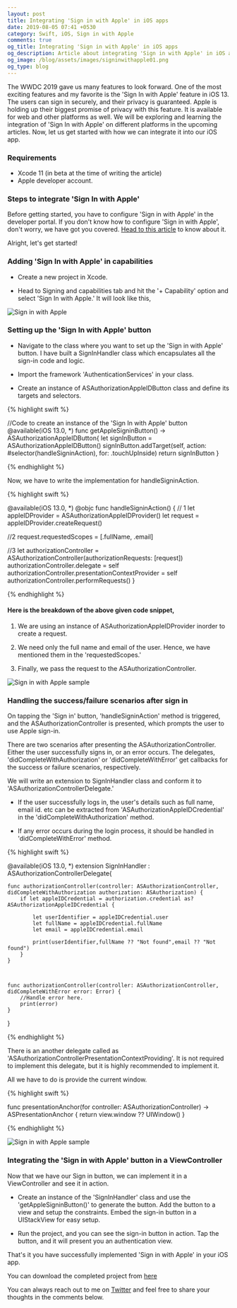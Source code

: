 ```yaml
---
layout: post
title: Integrating 'Sign in with Apple' in iOS apps
date: 2019-08-05 07:41 +0530
category: Swift, iOS, Sign in with Apple
comments: true
og_title: Integrating 'Sign in with Apple' in iOS apps
og_description: Article about integrating 'Sign in with Apple' in iOS apps
og_image: /blog/assets/images/signinwithapple01.png
og_type: blog
---
```


The WWDC 2019 gave us many features to look forward. One of the most exciting features and my favorite is the 'Sign In with Apple' feature in iOS 13. The users can sign in securely, and their privacy is guaranteed. Apple is holding up their biggest promise of privacy with this feature. It is available for web and other platforms as well. We will be exploring and learning the integration of 'Sign In with Apple' on different platforms in the upcoming articles. Now, let us get started with how we can integrate it into our iOS app.

### Requirements

* Xcode 11 (in beta at the time of writing the article)
* Apple developer account.

### Steps to integrate 'Sign In with Apple'
Before getting started, you have to configure 'Sign in with Apple' in the developer portal. If you don't know how to configure 'Sign in with Apple', don't worry, we have got you covered. [Head to this article](/blog/2019/08/12/enabling-sign-in-with-apple-in-developer-account/) to know about it. 



Alright, let's get started!

### Adding 'Sign In with Apple' in capabilities

- Create a new project in Xcode.

- Head to Signing and capabilities tab and hit the '+ Capability' option and select 'Sign In with Apple.' It will look like this, 

![Sign in with Apple](/blog/assets/images/signinwithapple01.png)


### Setting up the 'Sign In with Apple' button

- Navigate to the class where you want to set up the 'Sign in with Apple' button. I have built a SignInHandler class which encapsulates all the sign-in code and logic.

- Import the framework 'AuthenticationServices' in your class.

- Create an instance of ASAuthorizationAppleIDButton class and define its targets and selectors. 

{% highlight swift %}

//Code to create an instance of the 'Sign In with Apple' button
@available(iOS 13.0, *)
func getAppleSigninButton() -> ASAuthorizationAppleIDButton{
    let signInButton = ASAuthorizationAppleIDButton()
    signInButton.addTarget(self, action: #selector(handleSigninAction), for: .touchUpInside)
    return signInButton
}

{% endhighlight %}

Now, we have to write the implementation for handleSigninAction.

{% highlight swift %}

@available(iOS 13.0, *)
@objc func handleSigninAction() {
// 1
    let appleIDProvider = ASAuthorizationAppleIDProvider()
    let request = appleIDProvider.createRequest()

//2
    request.requestedScopes = [.fullName, .email]

//3
    let authorizationController = ASAuthorizationController(authorizationRequests: [request])
    authorizationController.delegate = self
    authorizationController.presentationContextProvider = self
    authorizationController.performRequests()
}

{% endhighlight %}


#### Here is the breakdown of the above given code snippet,

1. We are using an instance of ASAuthorizationAppleIDProvider inorder to create a request. 


2. We need only the full name and email of the user. Hence, we have mentioned them in the 'requestedScopes.'


3. Finally, we pass the request to the ASAuthorizationController. 

![Sign in with Apple sample](/blog/assets/images/signinwithapple02.png)

### Handling the success/failure scenarios after sign in 

On tapping the 'Sign in' button, 'handleSigninAction' method is triggered, and the ASAuthorizationController is presented, which prompts the user to use Apple sign-in. 

There are two scenarios after presenting the ASAuthorizationController. Either the user successfully signs in, or an error occurs. 
The delegates, 'didCompleteWithAuthorization' or 'didCompleteWithError' get callbacks for the success or failure scenarios, respectively.

We will write an extension to SignInHandler class and conform it to 'ASAuthorizationControllerDelegate.' 

- If the user successfully logs in, the user's details such as  full name, email id. etc can be extracted from 'ASAuthorizationAppleIDCredential' in the 'didCompleteWithAuthorization' method.

- If any error occurs during the login process, it should be handled in 'didCompleteWithError' method. 


{% highlight swift %}

@available(iOS 13.0, *)
extension SignInHandler : ASAuthorizationControllerDelegate{
    
    func authorizationController(controller: ASAuthorizationController, didCompleteWithAuthorization authorization: ASAuthorization) {
        if let appleIDCredential = authorization.credential as? ASAuthorizationAppleIDCredential {
            
            let userIdentifier = appleIDCredential.user
            let fullName = appleIDCredential.fullName
            let email = appleIDCredential.email
            
            print(userIdentifier,fullName ?? "Not found",email ?? "Not found")
        } 
    }
    
    
    
    func authorizationController(controller: ASAuthorizationController, didCompleteWithError error: Error) {
        //Handle error here.
        print(error)
    }
}

{% endhighlight %}

There is an another delegate called as 'ASAuthorizationControllerPresentationContextProviding'. It is not required to implement this delegate, but it is highly recommended to implement it. 

All we have to do is provide the current window. 

{% highlight swift %}


func presentationAnchor(for controller: ASAuthorizationController) -> ASPresentationAnchor {
    return view.window ?? UIWindow()
}

{% endhighlight %}


![Sign in with Apple sample](/blog/assets/images/signinwithapple03.png)

### Integrating the 'Sign in with Apple' button in a ViewController 

Now that we have our Sign in button, we can implement it in a ViewController and see it in action.

- Create an instance of the 'SignInHandler' class and use the 'getAppleSigninButton()' to generate the button.
Add the button to a view and setup the constraints. Embed the sign-in button in a UIStackView for easy setup.

- Run the project, and you can see the sign-in button in action. Tap the button, and it will present you an authentication view.




That's it you have successfully implemented 'Sign in with Apple' in your iOS app.

You can download the completed project from [here](http://bit.ly/signinwithapple)

You can always reach out to me on [Twitter](https://twitter.com/rizwanasifahmed) and feel free to share your thoughts in the comments below. 

